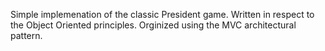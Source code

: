 Simple implemenation of the classic President game.
Written in respect to the Object Oriented principles.
Orginized using the MVC architectural pattern.
